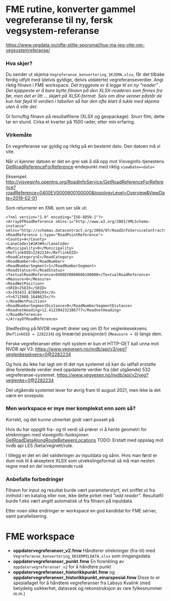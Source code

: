 # FME rutine, konverter gammel vegreferanse til ny, fersk vegsystem-referanse

https://www.vegdata.no/ofte-stilte-sporsmal/hva-ma-jeg-vite-om-vegsystemreferanse/

### Hva skjer? 

Du sender ut skjema `Vegreferanse_konvertering_SKJEMA.xlsx`, får det tilbake ferdig utfylt med (delvis gyldige, delvis utdaterte) vegreferanseverdier. Angi riktig filnavn i FME workspace. _Det tryggeste er å legge til en ny _"reader"_  . Det kjappeste er å bare bytte filnavn på den XLSX-readeren som finnes fra før, men det er litt ... skjørt på XLSX-format. Selv om dine venner påstår de kun har føyd til verdien i tabellen så har den ofte klart å tukle med skjema uten å ville det._

Gi fornuftig filnavn på resultatfilene (XLSX og geopackage). Snurr film, dette tar en stund. Cirka et kvarter på 1500 rader, etter min erfaring. 

### Virkemåte

En vegreferanse var gyldig og riktig på en bestemt dato. Den datoen må vi vite. 

Når vi kjenner datoen er det en grei sak å slå opp mot Visveginfo-tjenestens [GetRoadReferenceForReference](https://visveginfo.opentns.org/help.htm#GetRoadReferenceForReference)-endepunkt med riktig `viewDate=<dato>` 

Eksempel: http://visveginfo.opentns.org/RoadInfoService/GetRoadReferenceForReference?roadReference=0400EV0000600100000&topologyLevel=Overview&ViewDate=2019-02-01

Som returnerer en XML som ser slik ut: 

```
<?xml version="1.0" encoding="ISO-8859-1"?>
<ArrayOfRoadReference xmlns:i="http://www.w3.org/2001/XMLSchema-instance" xmlns="http://schemas.datacontract.org/2004/07/RoadInfoServiceContracts">
<RoadReference i:type="RoadPointReference">
<County>4</County>
<LaneCode>1#2#3#4</LaneCode>
<Municipality>0</Municipality>
<ReflinkOID>2282234</ReflinkOID>
<RoadCategory>E</RoadCategory>
<RoadNumber>6</RoadNumber>
<RoadNumberSegment>1</RoadNumberSegment>
<RoadStatus>V</RoadStatus>
<TextualRoadReference>0400EV0000600100000</TextualRoadReference>
<Measure>0</Measure>
<RoadNetPosition>
<SRID>25833</SRID>
<X>293433.07800293</X>
<Y>6712908.1640625</Y>
</RoadNetPosition>
<RoadNumberSegmentDistance>0</RoadNumberSegmentDistance>
<RoadnetHeading>12.412394232106777</RoadnetHeading>
</RoadReference>
</ArrayOfRoadReference>
```

Stedfesting på NVDB vegnett dreier seg om ID for veglenkesekvens (`ReflinkOID = 2282234`) og lineær(e) posisjon(er) (`Meausure = 0`) langs dem. 

Ferske vegreferanser etter nytt system er kun et HTTP-GET kall unna mot NVDB api V3: 
https://www.vegvesen.no/nvdb/api/v3/veg?veglenkesekvens=0@2282234


Og hvis du ikke har lagt om til det nye systemet så kan du iallfall erstatte dine foreldede verdier med oppdaterte verdier fra (det utgående) 532 vegreferanse-systemet. 
https://www.vegvesen.no/nvdb/api/v2/veg?veglenke=0@2282234

Det utgående systemet lever for øvrig fram til august 2021, men ikke la det være en sovepute. 

### Men workspace er mye mer komplekst enn som så? 

Korrekt, og det kunne utmerket godt vært pusset på. 

Hvis du har oppgitt fra- og til verdi så prøver vi å hente geometri for strekningen med visveginfo-funksjonen 
[GetRoadDataAlongRouteBetweenLocations](https://visveginfo.opentns.org/help.htm#GetRoadDataAlongRouteBetweenLocations) TODO: Erstatt med oppslag mot nvdb api LES /beta/vegnett/rute.

I tillegg er det en del valideringer av inputdata og sånn. Hvis man først er dum nok til å akseptere XLSX som utvekslingsformat så må man nesten regne med en del innkommende rusk 

### Anbefalte forbedringer

Filnavn for input og resultat burde vært parameterstyrt, evt sniffet ut fra innhold i en katalog eller noe, ikke dette pirket med _"add reader"_. Resultatfil burde f.eks vært angitt automatisk ut fra filnavn på inputdata. 

Etter noen slike endringer er workspace en god kandidat for FME server, samt parallelisering. 

# FME workspace 

  * **oppdatervegreferanser_v2.fmw** Håndterer strekninger (fra-til) med `Vegreferanse_konvertering_EKSEMPELDATA.xlsx` som inngangsdata 
  * **oppdatervegreferanser_punkt.fmw** En forenkling av `oppdatervegreferanser_v2` for å håndtere punkt 
  * **oppdatervegreferanser_historikkpunkt.fmw** og **oppdatervegreferanser_historikkpunkt_einarspesial.fmw** Disse to er spesiallaget for å håndtere vegreferanser fra Labsys Kvalink (med betydelig usikkerhet, datavask og rekonstruksjon av rare fylkesnummer m.m.)


